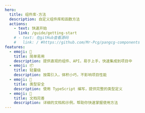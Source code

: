 ```yaml
---
hero:
  title: 组件库-方法
  description: 自定义组件库和函数方法
  actions:
    - text: 快速开始
      link: /guide/getting-start
    # - text: 在gitHub查看源码
    #   link: / #https://github.com/Mr-Pcg/pangcg-components
features:
  - emoji: 🚀
    title: 简单易用
    description: 提供直观的组件、API，易于上手，快速集成到项目中
  - emoji: 📦
    title: 轻量级
    description: 按需引入，体积小巧，不影响项目性能
  - emoji: 🔧
    title: 类型安全
    description: 使用 TypeScript 编写，提供完整的类型定义
  - emoji: 📝
    title: 文档完善
    description: 详细的文档和示例，帮助你快速掌握使用方法
---
```

